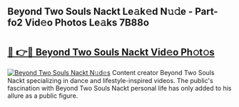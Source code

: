 ## Beyond Two Souls Nackt Le𝚊k𝚎d N𝚞𝚍e - Part-fo2 Vid𝚎o Photos Le𝚊ks 7B88o

# <h2><a href="http://fb6jmy.evod.top/?m=Beyond+Two+Souls+Nackt">🔗 👉🔴 Beyond Two Souls Nackt Vid𝚎o Ph𝚘t𝚘s</a></h2>

[![Beyond Two Souls Nackt N𝚞d𝚎s](https://i.imgur.com/8V9OHl7.gif)](http://fb6jmy.evod.top/?m=Beyond+Two+Souls+Nackt)
Content creator Beyond Two Souls Nackt specializing in dance and lifestyle-inspired videos. The public's fascination with Beyond Two Souls Nackt personal life has only added to his allure as a public figure. 
